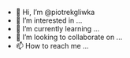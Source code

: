 - 👋 Hi, I’m @piotrekgliwka
- 👀 I’m interested in ...
- 🌱 I’m currently learning ...
- 💞️ I’m looking to collaborate on ...
- 📫 How to reach me ...

<!---
piotrekgliwka/piotrekgliwka is a ✨ special ✨ repository because its `README.md` (this file) appears on your GitHub profile.
You can click the Preview link to take a look at your changes.
--->
